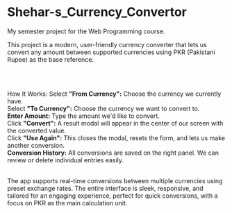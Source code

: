 # Shehar-s_Currency_Convertor
My semester project for the Web Programming course.
<br>

This project is a modern, user-friendly currency converter that lets us convert any amount between supported currencies using PKR (Pakistani Rupee) as the base reference.

<br><br>

<bold>How It Works:</bold>
Select <strong>"From Currency":</strong> Choose the currency we currently have.
<br>
Select <strong>"To Currency":</strong> Choose the currency we want to convert to.
<br>
<strong>Enter Amount:</strong> Type the amount we'd like to convert.
<br>
Click <strong>"Convert":</strong> A result modal will appear in the center of our screen with the converted value.
<br>
Click <strong>"Use Again":</strong> This closes the modal, resets the form, and lets us make another conversion.
<br>
<strong>Conversion History:</strong> All conversions are saved on the right panel. We can review or delete individual entries easily.

<br>
The app supports real-time conversions between multiple currencies using preset exchange rates. The entire interface is sleek, responsive, and tailored for an engaging experience, perfect for quick conversions, with a focus on PKR as the main calculation unit.

